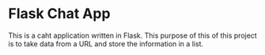 # Flask Chat App

This is a caht application written in Flask. This  purpose of this of this project is to take data from a URL and store the information in a list.